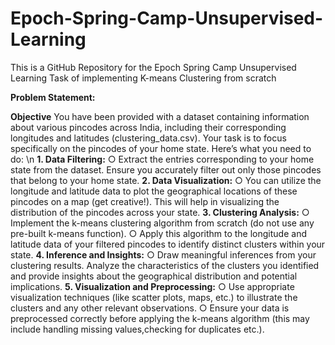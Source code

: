 # Epoch-Spring-Camp-Unsupervised-Learning
This is a GitHub Repository for the Epoch Spring Camp Unsupervised Learning Task of implementing K-means Clustering from scratch

**Problem Statement:**

**Objective**
You have been provided with a dataset containing information about various pincodes across India, including their corresponding longitudes and latitudes (clustering_data.csv). Your task is to focus specifically on the pincodes of your home state. Here’s what you need to do: \n
**1. Data Filtering:**
○ Extract the entries corresponding to your home state from the dataset. Ensure you accurately filter out only those pincodes that belong to your home state.
**2. Data Visualization:**
○ You can utilize the longitude and latitude data to plot the geographical locations of these pincodes on a map (get creative!). This will help in visualizing the distribution of the pincodes across your state.
**3. Clustering Analysis:**
○ Implement the k-means clustering algorithm from scratch (do not use any pre-built k-means function).
○ Apply this algorithm to the longitude and latitude data of your filtered pincodes to identify distinct clusters within your state.
**4. Inference and Insights:**
○ Draw meaningful inferences from your clustering results. Analyze the characteristics of the clusters you identified and provide insights about the geographical distribution and potential implications.
**5. Visualization and Preprocessing:**
○ Use appropriate visualization techniques (like scatter plots, maps, etc.) to illustrate the clusters and any other relevant observations.
○ Ensure your data is preprocessed correctly before applying the k-means algorithm (this may include handling missing values,checking for duplicates etc.).
